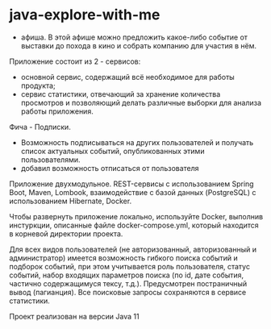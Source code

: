 # java-explore-with-me

- афиша. В этой афише можно предложить какое-либо событие от выставки до похода в кино и собрать компанию для участия в нём.

Приложение состоит из 2 - сервисов:
+ основной сервис, содержащий всё необходимое для работы продукта;
+ сервис статистики, отвечающий за хранение количества просмотров и позволяющий делать различные выборки для анализа работы приложения.

Фича - Подписки. 

+ Возможность подписываться на других пользователей и получать список актуальных событий,
  опубликованных этими пользователями.
+ добавил возможность отписаться от пользователя

Приложение двухмодульное. 
REST-сервисы с использованием Spring Boot, Maven, Lombook, взаимодействие с базой данных (PostgreSQL) с использованием Hibernate, Docker.

Чтобы развернуть приложение локально, используйте Docker, выполнив инстуркции, описанные файле docker-compose.yml, который находится в корневой директории проекта.

Для всех видов пользователей (не авторизованный, авторизованный и администратор) имеется возможность гибкого поиска событий и подборок событий, при этом учитывается роль пользователя, статус событий, набор входящих параметров поиска (по id, дате события, частично содержащимуся тексу, т.д.). Предусмотрен постраничный вывод (пагианция). Все поисковые запросы сохраняются в сервисе статистики.

Проект реализован на версии Java 11
